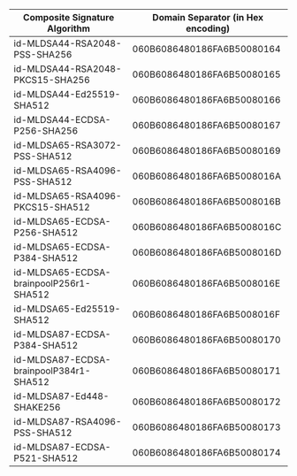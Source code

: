 | Composite Signature Algorithm                | Domain Separator (in Hex encoding)|
| -------------------------------------------  | --------------------------------- |
| id-MLDSA44-RSA2048-PSS-SHA256                  | 060B6086480186FA6B50080164 |
| id-MLDSA44-RSA2048-PKCS15-SHA256               | 060B6086480186FA6B50080165 |
| id-MLDSA44-Ed25519-SHA512                      | 060B6086480186FA6B50080166 |
| id-MLDSA44-ECDSA-P256-SHA256                   | 060B6086480186FA6B50080167 |
| id-MLDSA65-RSA3072-PSS-SHA512                  | 060B6086480186FA6B50080169 |
| id-MLDSA65-RSA4096-PSS-SHA512                  | 060B6086480186FA6B5008016A |
| id-MLDSA65-RSA4096-PKCS15-SHA512               | 060B6086480186FA6B5008016B |
| id-MLDSA65-ECDSA-P256-SHA512                   | 060B6086480186FA6B5008016C |
| id-MLDSA65-ECDSA-P384-SHA512                   | 060B6086480186FA6B5008016D |
| id-MLDSA65-ECDSA-brainpoolP256r1-SHA512        | 060B6086480186FA6B5008016E |
| id-MLDSA65-Ed25519-SHA512                      | 060B6086480186FA6B5008016F |
| id-MLDSA87-ECDSA-P384-SHA512                   | 060B6086480186FA6B50080170 |
| id-MLDSA87-ECDSA-brainpoolP384r1-SHA512        | 060B6086480186FA6B50080171 |
| id-MLDSA87-Ed448-SHAKE256                      | 060B6086480186FA6B50080172 |
| id-MLDSA87-RSA4096-PSS-SHA512                  | 060B6086480186FA6B50080173 |
| id-MLDSA87-ECDSA-P521-SHA512                   | 060B6086480186FA6B50080174 |
